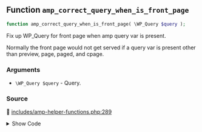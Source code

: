 ## Function `amp_correct_query_when_is_front_page`

```php
function amp_correct_query_when_is_front_page( \WP_Query $query );
```

Fix up WP_Query for front page when amp query var is present.

Normally the front page would not get served if a query var is present other than preview, page, paged, and cpage.

### Arguments

* `\WP_Query $query` - Query.

### Source

:link: [includes/amp-helper-functions.php:289](https://github.com/ampproject/amp-wp/blob/develop/includes/amp-helper-functions.php#L289-L316)

<details>
<summary>Show Code</summary>

```php
function amp_correct_query_when_is_front_page( WP_Query $query ) {
	$is_front_page_query = (
		$query->is_main_query()
		&&
		$query->is_home()
		&&
		// Is AMP endpoint.
		false !== $query->get( amp_get_slug(), false )
		&&
		// Is query not yet fixed uo up to be front page.
		! $query->is_front_page()
		&&
		// Is showing pages on front.
		'page' === get_option( 'show_on_front' )
		&&
		// Has page on front set.
		get_option( 'page_on_front' )
		&&
		// See line in WP_Query::parse_query() at <https://github.com/WordPress/wordpress-develop/blob/0baa8ae/src/wp-includes/class-wp-query.php#L961>.
		0 === count( array_diff( array_keys( wp_parse_args( $query->query ) ), [ amp_get_slug(), 'preview', 'page', 'paged', 'cpage' ] ) )
	);
	if ( $is_front_page_query ) {
		$query->is_home     = false;
		$query->is_page     = true;
		$query->is_singular = true;
		$query->set( 'page_id', get_option( 'page_on_front' ) );
	}
}
```

</details>
